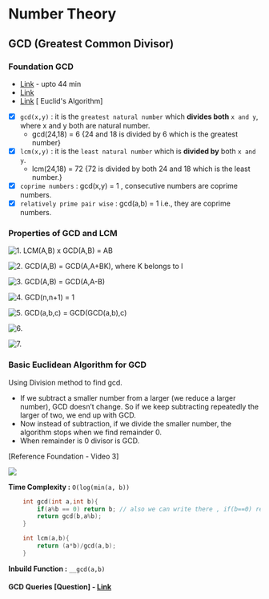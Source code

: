 # Number Theory

## GCD (Greatest Common Divisor)

### Foundation GCD
- [Link](https://youtu.be/mCrf5SBPob8) - upto 44 min
- [Link](https://youtu.be/Y38hlnF_9KQ)
- [Link](https://youtu.be/utZcJ0leZ_g) [ Euclid's Algorithm]

- [x] `gcd(x,y)` : it is the `greatest natural number` which **divides both** `x and y`, where x and y both are natural number.
    - gcd(24,18) = 6 {24 and 18 is divided by 6 which is the greatest number} 
- [x] `lcm(x,y)` : it is the `least natural number` which is **divided by** both `x and y`.
    - lcm(24,18) = 72 {72 is divided by both 24 and 18 which is the least number.}
- [x] `coprime numbers` : gcd(x,y) = 1 , consecutive numbers are coprime numbers.
- [x] `relatively prime pair wise` : gcd(a,b) = 1 i.e., they are coprime numbers. 

### Properties of GCD and LCM

![1. LCM(A,B) x GCD(A,B) = AB](http://www.sciweavers.org/upload/Tex2Img_1637338492/render.png)

![2. GCD(A,B) = GCD(A,A+BK), where K belongs to I](http://www.sciweavers.org/upload/Tex2Img_1637338586/render.png)

![3. GCD(A,B) = GCD(A,A-B)](http://www.sciweavers.org/upload/Tex2Img_1637338652/render.png)

![4. GCD(n,n+1) = 1](http://www.sciweavers.org/upload/Tex2Img_1637345021/render.png)

![5. GCD(a,b,c) = GCD(GCD(a,b),c)](http://www.sciweavers.org/upload/Tex2Img_1637347135/render.png)

![6. ](http://www.sciweavers.org/upload/Tex2Img_1637349528/render.png)

![7. ](http://www.sciweavers.org/upload/Tex2Img_1637352266/render.png)

### Basic Euclidean Algorithm for GCD

Using Division method to find gcd.

- If we subtract a smaller number from a larger (we reduce a larger number), GCD doesn’t change. So if we keep subtracting repeatedly the larger of two, we end up with GCD.
- Now instead of subtraction, if we divide the smaller number, the algorithm stops when we find remainder 0.
- When remainder is 0 divisor is GCD.

[Reference Foundation - Video 3]

![](http://www.sciweavers.org/upload/Tex2Img_1637346470/render.png)

**Time Complexity :** `O(log(min(a, b))`

```cpp
    int gcd(int a,int b){
        if(a%b == 0) return b; // also we can write there , if(b==0) return a; [1 more call of recursion]
        return gcd(b,a%b);
    }
```

```cpp
    int lcm(a,b){
        return (a*b)/gcd(a,b);
    }
```
**Inbuild Function :** ``__gcd(a,b)``

#### GCD Queries [Question] - [Link](https://youtu.be/e3qhRh4UOug)


